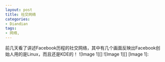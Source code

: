 ```yaml
---
layout: post
title: 社交网络
categories:
- Diandian
tags:
- 网络, 
---
```

前几天看了讲述Facebook历程的社交网络，其中有几个画面反映出Facebook创始人用的是Linux，而且还是KDE的！ !\[Image 1\]\[\]‍ !\[Image 1\]\[\]‍ \[Image 1\]: